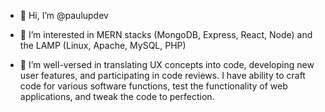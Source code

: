 - 👋 Hi, I’m @paulupdev
- 👀 I’m interested in MERN stacks (MongoDB, Express, React, Node) and the LAMP (Linux, Apache, MySQL, PHP)

- 🌱 I’m well-versed in translating UX concepts into code, developing new user features, and participating in code reviews. I have ability to craft code for various software functions, test the functionality of web applications, and tweak the code to perfection.

<!---
paulupdev/paulupdev is a ✨ special ✨ repository because its `README.md` (this file) appears on your GitHub profile.
You can click the Preview link to take a look at your changes.
--->
